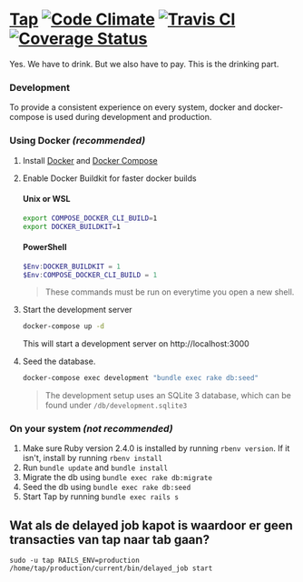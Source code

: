 # [Tap](https://zeus.ugent.be/tap) [![Code Climate](https://codeclimate.com/github/ZeusWPI/Tap/badges/gpa.svg)](https://codeclimate.com/github/ZeusWPI/Tap) [![Travis CI](https://travis-ci.org/ZeusWPI/Tap.svg)](https://travis-ci.org/ZeusWPI/Tap) [![Coverage Status](https://coveralls.io/repos/ZeusWPI/Tap/badge.svg?branch=master&service=github)](https://coveralls.io/github/ZeusWPI/Tap?branch=master)

Yes. We have to drink. But we also have to pay. This is the drinking part.

### Development

To provide a consistent experience on every system, docker and docker-compose is used during development and production.

### Using Docker *(recommended)*

1. Install [Docker](https://docs.docker.com/get-docker/) and [Docker Compose](https://docs.docker.com/compose/install/)
2. Enable Docker Buildkit for faster docker builds
    #### Unix or WSL
    ```sh
    export COMPOSE_DOCKER_CLI_BUILD=1
    export DOCKER_BUILDKIT=1
    ```

    #### PowerShell
    ```powershell
    $Env:DOCKER_BUILDKIT = 1
    $Env:COMPOSE_DOCKER_CLI_BUILD = 1
    ```

    > These commands must be run on everytime you open a new shell.
    
3. Start the development server
    ```sh
    docker-compose up -d
    ```

    This will start a development server on http://localhost:3000
4. Seed the database.
    ```sh
    docker-compose exec development "bundle exec rake db:seed"
    ```

    > The development setup uses an SQLite 3 database, which can be found under `/db/development.sqlite3`

### On your system *(not recommended)*

1. Make sure Ruby version 2.4.0 is installed by running `rbenv version`. If it isn't, install by running `rbenv install`
2. Run `bundle update` and `bundle install`
3. Migrate the db using `bundle exec rake db:migrate`
4. Seed the db using `bundle exec rake db:seed`
5. Start Tap by running `bundle exec rails s`

## Wat als de delayed job kapot is waardoor er geen transacties van tap naar tab gaan?

```
sudo -u tap RAILS_ENV=production /home/tap/production/current/bin/delayed_job start
```

